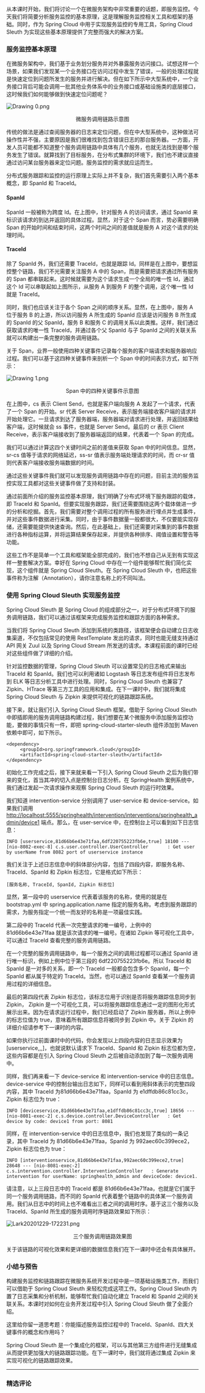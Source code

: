 <p data-nodeid="31467" class="">从本课时开始，我们将讨论一个在微服务架构中非常重要的话题，即服务监控。今天我们将简要分析服务监控的基本原理，这是理解服务监控相关工具和框架的基础。同时，作为 Spring Cloud 中用于实现服务监控的专用工具，Spring Cloud Sleuth 为实现这些基本原理提供了完整而强大的解决方案。</p>
<h3 data-nodeid="31468">服务监控基本原理</h3>
<p data-nodeid="31469">在微服务架构中，我们基于业务划分服务并对外暴露服务访问接口。试想这样一个场景，如果我们发现某一个业务接口在访问过程中发生了错误，一般的处理过程就是快速定位到问题所发生的服务并进行解决。但在如下所示中大型系统中，一个业务接口背后可能会调用一批其他业务体系中的业务接口或基础设施类的底层接口，这时候我们如何能够做到快速定位问题呢？</p>
<p data-nodeid="31470"><img src="https://s0.lgstatic.com/i/image2/M01/03/BC/CgpVE1_hnXCAXNCHAABJ4_O33aw538.png" alt="Drawing 0.png" data-nodeid="31520"></p>
<div data-nodeid="31471"><p style="text-align:center">微服务调用链路示意图</p></div>
<p data-nodeid="31472">传统的做法是通过查阅服务器的日志来定位问题，但在中大型系统中，这种做法可操作性并不强，主要原因是我们很难找到包含错误日志的那台服务器。一方面，开发人员可能都不知道整个服务调用链路中具体有几个服务，也就无法找到是哪个服务发生了错误。就算找到了目标服务，在分布式集群的环境下，我们也不建议直接通过访问某台服务器来定位问题。服务监控的需求就应运而生。</p>
<p data-nodeid="31473">分布式服务跟踪和监控的运行原理上实际上并不复杂，我们首先需要引入两个基本概念，即 SpanId 和 TraceId。</p>
<h4 data-nodeid="31474">SpanId</h4>
<p data-nodeid="31475">SpanId 一般被称为跨度 Id。在上图中，针对服务 A 的访问请求，通过 SpanId 来标识该请求的到达并返回的具体过程。显然，对于这个 Span 而言，势必需要明确 Span 的开始时间和结束时间，这两个时间之间的差值就是服务 A 对这个请求的处理时间。</p>
<h4 data-nodeid="31476">TraceId</h4>
<p data-nodeid="31477">除了 SpanId 外，我们还需要 TraceId，也就是跟踪 Id。同样是在上图中，要想监控整个链路，我们不光需要关注服务 A 中的 Span，而是需要把请求通过所有服务的 Span 都串联起来。这时候就需要为这个请求生成一个全局的唯一性 Id，通过这个 Id 可以串联起如上图所示，从服务 A 到服务 F 的整个调用，这个唯一性 Id 就是 TraceId。</p>
<p data-nodeid="31478">同时，我们也应该关注于各个 Span 之间的顺序关系。显然，在上图中，服务 A 位于服务 B 的上游，所以访问服务 A 所生成的 SpanId 应该是访问服务 B 所生成的 SpanId 的父 SpanId，服务 B 和服务 C 的调用关系以此类推。这样，我们通过获取请求的唯一性 TraceId，并通过各个父 SpanId 与子 SpanId 之间的关联关系就可以构建出一条完整的服务调用链路。</p>
<p data-nodeid="31479">关于 Span，业界一般使用四种关键事件记录每个服务的客户端请求和服务器响应过程。我们可以基于这四种关键事件来剖析一个 Span 中的时间表示方式，如下所示：</p>
<p data-nodeid="31480"><img src="https://s0.lgstatic.com/i/image2/M01/03/BB/Cip5yF_hnYOASaQaAACYZEepUCw895.png" alt="Drawing 1.png" data-nodeid="31531"></p>
<div data-nodeid="31481"><p style="text-align:center">Span 中的四种关键事件示意图</p></div>
<p data-nodeid="31482">在上图中，cs 表示 Client Send，也就是客户端向服务 A 发起了一个请求，代表了一个 Span 的开始。sr 代表 Server Receive，表示服务端接收客户端的请求并开始处理它。一旦请求到达了服务器端，服务器端对请求进行处理，并返回结果给客户端，这时候就会 ss 事件，也就是 Server Send。最后的 cr 表示 Client Receive，表示客户端接收到了服务器端返回的结果，代表着一个 Span 的完成。</p>
<p data-nodeid="31483">我们可以通过计算这四个关键时间之前的差值来获取 Span 中的时间信息。显然，sr-cs 值等于请求的网络延迟，ss-sr 值表示服务端处理请求的时间，而 cr-sr 值则代表客户端接收服务端数据的时间。</p>
<p data-nodeid="31484">通过这些关键事件我们就可以发现服务调用链路中存在的问题，目前主流的服务监控实现工具都对这些关键事件做了支持和封装。</p>
<p data-nodeid="31485">通过前面所介绍的服务监控基本原理，我们明确了分布式环境下服务跟踪的载体，即 TraceId 和 SpanId。但要实现服务跟踪，我们还需要围绕这两个载体做进一步的分析和挖掘。首先，我们需要对整个调用过程的所有服务进行埋点并生成事件，并对这些事件数据进行采集。同时，由于事件数据量一般都很大，不仅要能实现存储，还需要能提供快速查询。然后，在此基础上，我们还需要对采集到的事件数据进行各种指标运算，并将运算结果保存起来，并提供各种排序、阈值设置和警告等功能。</p>
<p data-nodeid="31486">这些工作不是简单一个工具和框架能全部完成的，我们也不想自己从无到有实现这样一整套解决方案。幸好在 Spring Cloud 中存在一个组件能够帮忙我们简化实现，这个组件就是 Spring Cloud Sleuth。在 Spring Cloud Sleuth 中，也把这些事件称为注解（Annotation），请你注意名称上的不同叫法。</p>
<h3 data-nodeid="31487">使用 Spring Cloud Sleuth 实现服务监控</h3>
<p data-nodeid="31488">Spring Cloud Sleuth 是 Spring Cloud 的组成部分之一，对于分布式环境下的服务调用链路，我们可以通过该框架来完成服务监控和跟踪方面的各种需求。</p>
<p data-nodeid="31489">当我们将 Spring Cloud Sleuth 添加到系统的类路径，该框架便会自动建立日志收集渠道，不仅包括常见的使用 RestTemplate 发出的请求，同时也能无缝支持通过 API 网关 Zuul 以及 Spring Cloud Stream 所发送的请求。本课程前面的课时已经对这些组件做了详细的介绍。</p>
<p data-nodeid="31490">针对监控数据的管理，Spring Cloud Sleuth 可以设置常见的日志格式来输出 TraceId 和 SpanId。我们也可以利用诸如 Logstash 等日志发布组件将日志发布到 ELK 等日志分析工具中进行处理。同时，Spring Cloud Sleuth 也兼容了 Zipkin、HTrace 等第三方工具的应用和集成。在下一课时中，我们就将集成 Spring Cloud Sleuth 与 Zipkin 来提供可视化的链路跟踪系统。</p>
<p data-nodeid="31491">接下来，就让我们引入 Spring Cloud Sleuth 框架。借助于 Spring Cloud Sleuth 中即插即用的服务调用链路构建过程，我们想要在某个微服务中添加服务监控功能，要做的事情只有一件，即把 spring-cloud-starter-sleuth 组件添加到 Maven 依赖中即可，如下所示。</p>
<pre class="lang-xml" data-nodeid="31492"><code data-language="xml"><span class="hljs-tag">&lt;<span class="hljs-name">dependency</span>&gt;</span>
&nbsp;&nbsp;&nbsp;&nbsp; <span class="hljs-tag">&lt;<span class="hljs-name">groupId</span>&gt;</span>org.springframework.cloud<span class="hljs-tag">&lt;/<span class="hljs-name">groupId</span>&gt;</span>
&nbsp;&nbsp;&nbsp;&nbsp; <span class="hljs-tag">&lt;<span class="hljs-name">artifactId</span>&gt;</span>spring-cloud-starter-sleuth<span class="hljs-tag">&lt;/<span class="hljs-name">artifactId</span>&gt;</span>
<span class="hljs-tag">&lt;/<span class="hljs-name">dependency</span>&gt;</span>
</code></pre>
<p data-nodeid="31493">初始化工作完成之后，接下来就来看一下引入 Spring Cloud Sleuth 之后为我们带来的变化，首当其冲的切入点是控制台日志分析。在 SpringHealth 案例系统中，我们通过发起一次请求操作来观察 Spring Cloud Sleuth 的运行时效果。</p>
<p data-nodeid="31494">我们知道 intervention-service 分别调用了 user-service 和 device-service。如果我们调用<a href="http://localhost:5555/springhealth/intervention/interventions/springhealth_admin/device1" data-nodeid="31548">http://localhost:5555/springhealth/intervention/interventions/springhealth_admin/device1</a> 端点。那么，在 user-service 中，在控制台上可以看到如下日志信息：</p>
<pre class="lang-xml" data-nodeid="31495"><code data-language="xml">INFO [userservice,81d66b6e43e71faa,6df220755223fb6e,true] 18100 --- [nio-8082-exec-8] c.s.user.controller.UserController&nbsp;&nbsp;&nbsp;&nbsp;&nbsp;&nbsp; : Get user by userName from 8082 port of userservice instance
</code></pre>
<p data-nodeid="31496">我们关注于上述日志信息中的斜体部分内容，包括了四段内容，即服务名称、TraceId、SpanId 和 Zipkin 标志位，它是格式如下所示：</p>
<pre class="lang-xml" data-nodeid="31497"><code data-language="xml">[服务名称, TraceId, SpanId, Zipkin 标志位]
</code></pre>
<p data-nodeid="31498">显然，第一段中的 userservice 代表着该服务的名称，使用的就是在 bootstrap.yml 中 spring.application.name 指定的服务名称。考虑到服务跟踪的需求，为服务指定一个统一而友好的名称是一项最佳实践。</p>
<p data-nodeid="31499">第二段中的 TraceId 代表一次完整请求的唯一编号，上例中的 81d66b6e43e71faa 就是该次请求的唯一编号。在诸如 Zipkin 等可视化工具中，可以通过 TraceId 查看完整的服务调用链路。</p>
<p data-nodeid="31500">在一个完整的服务调用链路中，每一个服务之间的调用过程都可以通过 SpanId 进行唯一标识，例如上例中位于第三段的 6df220755223fb6e。所以 TraceId 和 SpanId 是一对多的关系，即一个 TraceId 一般都会包含多个 SpanId，每一个 SpanId 都从属于特定的 TraceId。当然，也可以通过 SpanId 查看某一个服务调用过程的详细信息。</p>
<p data-nodeid="31501">最后的第四段代表 Zipkin 标志位，该标志位用于识别是否将服务跟踪信息同步到 Zipkin， Zipkin 是一个可视化工具，可以将服务跟踪信息通过一定的图形化形式展示出来。因为在请求运行过程中，我们已经启动了 Zipkin 服务器，所以上例中的标志位值为 true，意味着所有跟踪信息将被同步到 Zipkin 中。关于 Zipkin 的详细介绍请参考下一课时的内容。</p>
<p data-nodeid="31502">如果你执行过前面课时中的代码，你会发现以上四段内容的日志显示效果为 [userservice,,,]，也就说默认请求下 TraceId、SpanId 和 Zipkin 标志位都为空，这些内容都是在引入 Spring Cloud Sleuth 之后被自动添加到了每一次服务调用中。</p>
<p data-nodeid="31503">同样，我们再来看一下 device-service 和 intervention-service 中的日志信息。device-service 中的控制台输出日志如下，同样可以看到用斜体表示的完整四段内容，其中 TraceId 为81d66b6e43e71faa，SpanId 为 e1dffdb86c81cc3c，Zipkin 标志位为 true：</p>
<pre class="lang-xml" data-nodeid="31504"><code data-language="xml">INFO [deviceservice,81d66b6e43e71faa,e1dffdb86c81cc3c,true] 18656 --- [nio-8081-exec-2] c.s.device.controller.DeviceController&nbsp;&nbsp; : Get device by code: device1 from port: 8081
</code></pre>
<p data-nodeid="31505">同样，在 intervention-service 中的日志信息中，我们也发现了类似的一条记录，其中 TraceId 为 81d66b6e43e71faa，SpanId 为 992aec60c399ece2，Zipkin 标志位也为 true：</p>
<pre class="lang-xml" data-nodeid="31506"><code data-language="xml">INFO [interventionservice,81d66b6e43e71faa,992aec60c399ece2,true] 28648 --- [nio-8081-exec-2] c.s.intervention.controller.InterventionController&nbsp;&nbsp; : Generate intervention for userName: springhealth_admin and deviceCode: device1.
</code></pre>
<p data-nodeid="31507">请注意，以上三段日志中的 TraceId 都是 81d66b6e43e71faa，也就是它们属于同一个服务调用链路，而不同的 SpanId 代表着整个链路中的具体某一个服务调用。我们从日志中的时间上也不难看出三者之间的调用时序。基于这三个服务以及 TraceId、SpanId 所生成的服务调用时序链路效果如下所示：</p>
<p data-nodeid="31997" class="te-preview-highlight"><img src="https://s0.lgstatic.com/i/image2/M01/04/33/Cip5yF_q9YKAXrG5AAGe1ZklSJw015.png" alt="Lark20201229-172231.png" data-nodeid="32001"></p>
<div data-nodeid="31998"><p style="text-align:center">三个服务调用链路效果图</p></div>






<p data-nodeid="31510">关于该链路的可视化效果和更详细的数据信息我们在下一课时中还会有具体展开。</p>
<h3 data-nodeid="31511">小结与预告</h3>
<p data-nodeid="31512">构建服务监控和链路跟踪在微服务系统开发过程中是一项基础设施类工作，而我们可以借助于 Spring Cloud Sleuth 来轻松完成这项工作。Spring Cloud Sleuth 内置了日志采集和分析机制，能够帮忙我们自动化建立 TraceId 和 SpanId 之间的关联关系。本课时对如何在业务开发过程中引入 Spring Cloud Sleuth 做了全面介绍。</p>
<p data-nodeid="31513">这里给你留一道思考题：你能描述服务监控过程中的 TraceId、SpanId、四大关键事件的概念和作用吗？</p>
<p data-nodeid="31514" class="">Spring Cloud Sleuth 是一个集成化的框架，可以与其他第三方组件进行无缝集成从而提供更加强大的链路跟踪功能。在下一课时中，我们就将通过集成 Zipkin 来实现可视化的链路跟踪效果。</p>

---

### 精选评论


